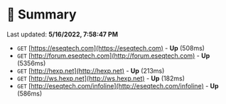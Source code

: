 # 📖 Summary
Last updated: **5/16/2022, 7:58:47 PM**

- `GET` [https://eseqtech.com](https://eseqtech.com) - **Up** (508ms)
- `GET` [http://forum.eseqtech.com](http://forum.eseqtech.com) - **Up** (5356ms)
- `GET` [http://hexp.net](http://hexp.net) - **Up** (213ms)
- `GET` [http://ws.hexp.net](http://ws.hexp.net) - **Up** (182ms)
- `GET` [http://eseqtech.com/infoline](http://eseqtech.com/infoline) - **Up** (586ms)

